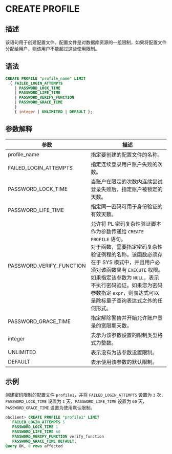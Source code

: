 # CREATE PROFILE

## 描述

该语句用于创建配置文件。配置文件是对数据库资源的一组限制，如果将配置文件分配给用户，则该用户不能超过这些使用限制。

## 语法

```sql
CREATE PROFILE "profile_name" LIMIT 
  { FAILED_LOGIN_ATTEMPTS
    | PASSWORD_LOCK_TIME
    | PASSWORD_LIFE_TIME
    | PASSWORD_VERIFY_FUNCTION
    | PASSWORD_GRACE_TIME
    }
    { integer | UNLIMITED | DEFAULT };
```

## 参数解释

|          参数           |               描述                |
|-----------------------|---------------------------------|
| profile_name          | 指定要创建的配置文件的名称。                  |
| FAILED_LOGIN_ATTEMPTS | 指定连续登录用户账户失败的次数。                |
| PASSWORD_LOCK_TIME    | 当账户在限定的次数内连续尝试登录失败后，指定账户被锁定的天数。 |
| PASSWORD_LIFE_TIME    | 指定同一密码可用于身份验证的有效天数。             |
| PASSWORD_VERIFY_FUNCTION |允许将 PL 密码复杂性验证脚本作为参数传递给 `CREATE PROFILE` 语句。<br>对于函数，需要指定密码复杂性验证例程的名称。该函数必须存在于 SYS 模式中，并且用户必须对该函数具有 `EXECUTE` 权限。<br>如果指定该参数为 `NULL`，表示不执行密码验证。如果您为密码参数指定 `expr`，则表达式可以是除标量子查询表达式之外的任何形式。|
| PASSWORD_GRACE_TIME   | 指定解除警告并开始允许账户登录的宽限期天数。          |
| integer               | 表示为该参数设置的限制类型格式为整数。             |
| UNLIMITED             | 表示没有为该参数设置限制。                   |
| DEFAULT               | 表示使用该参数的默认限制。                   |

## 示例

创建密码限制的配置文件 `profile1`，并将 `FAILED_LOGIN_ATTEMPTS` 设置为 `3` 次，`PASSWORD_LOCK_TIME` 设置为 `1` 天，`PASSWORD_LIFE_TIME` 设置为 `60` 天，`PASSWORD_GRACE_TIME` 设置为使用默认限制。

```sql
obclient> CREATE PROFILE "profile1" LIMIT
   FAILED_LOGIN_ATTEMPTS 5
   PASSWORD_LOCK_TIME 1
   PASSWORD_LIFE_TIME 60
   PASSWORD_VERIFY_FUNCTION verify_function
   PASSWORD_GRACE_TIME DEFAULT;
Query OK, 0 rows affected
```
